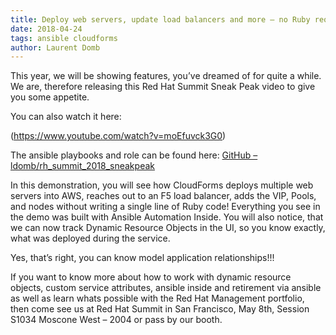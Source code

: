 ```yaml
---     
title: Deploy web servers, update load balancers and more – no Ruby required
date: 2018-04-24
tags: ansible cloudforms
author: Laurent Domb
---
```

 
This year, we will be showing features, you’ve dreamed of for quite a while. We are, therefore releasing this Red Hat Summit Sneak Peak video to give you some appetite.

You can also watch it here:

(<https://www.youtube.com/watch?v=moEfuvck3G0>)

The ansible playbooks and role can be found here: [GitHub – ldomb/rh_summit_2018_sneakpeak](<https://github.com/ldomb/rh_summit_2018_sneakpeak>)

In this demonstration, you will see how CloudForms deploys multiple web servers into AWS, reaches out to an F5 load balancer, adds the VIP, Pools, and nodes without writing a single line of Ruby code! Everything you see in the demo was built with Ansible Automation Inside. You will also notice, that we can now track Dynamic Resource Objects in the UI, so you know exactly, what was deployed during the service.

Yes, that’s right, you can know model application relationships!!!

If you want to know more about how to work with dynamic resource objects, custom service attributes, ansible inside and retirement via ansible as well as learn whats possible with the Red Hat Management portfolio, then come see us at Red Hat Summit in San Francisco, May 8th, Session S1034 Moscone West – 2004 or pass by our booth.
